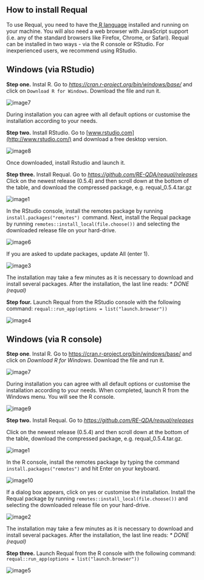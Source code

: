 ## How to install Requal

To use Requal, you need to have the[ R language](https://www.r-project.org/) installed and running on your machine. You will also need a web browser with JavaScript support (i.e. any of the standard browsers like Firefox, Chrome, or Safari).
Requal can be installed in two ways - via the R console or RStudio. For inexperienced users, we recommend using RStudio.

## Windows (via RStudio)

**Step one.** Instal R. Go to _https://cran.r-project.org/bin/windows/base/_ and click on `Download R for Windows`. Download the file and run it.

![image7](https://user-images.githubusercontent.com/101122661/198823997-4768df7b-883a-438d-bb43-1208b3a16859.png)

During installation you can agree with all default options or customise the installation according to your needs. 

**Step two.** Install RStudio. Go to [www.rstudio.com](http://www.rstudio.com/) and download a free desktop version.

![image8](https://user-images.githubusercontent.com/101122661/198823998-95077cd7-4b47-40d4-8b22-b7b17dcf88fa.png)

Once downloaded, install Rstudio and launch it.

**Step three.** Install Requal. Go to _https://github.com/RE-QDA/requal/releases_
Click on the newest release (0.5.4) and then scroll down at the bottom of the table, and download the compressed package, e.g. requal_0.5.4.tar.gz

![image1](https://user-images.githubusercontent.com/101122661/198823966-ffe35417-2b91-44e8-8781-0142367a620c.png)

In the RStudio console, install the remotes package by running `install.packages("remotes") `command.
Next, install the Requal package by running `remotes::install_local(file.choose())` and selecting the downloaded release file on your hard-drive.

![image6](https://user-images.githubusercontent.com/101122661/198823995-e1e14baa-3192-4b4e-9857-7cea21cf5f53.png)

If you are asked to update packages, update All (enter 1). 

![image3](https://user-images.githubusercontent.com/101122661/198823986-24d6ac69-645e-4bd6-90f7-01d5981fd2bd.png)

The installation may take a few minutes as it is necessary to download and install several packages. After the installation, the last line reads: _* DONE (requal)_

**Step four.** Launch Requal from the RStudio console with the following command: `requal::run_app(options = list("launch.browser"))`

![image4](https://user-images.githubusercontent.com/101122661/198823989-45049fcd-1475-4581-85f8-ff1f707db457.png)

## Windows (via R console)
**Step one**. Instal R. Go to https://cran.r-project.org/bin/windows/base/ and click on _Download R for Windows_. Download the file and run it.

![image7](https://user-images.githubusercontent.com/101122661/198823997-4768df7b-883a-438d-bb43-1208b3a16859.png)

During installation you can agree with all default options or customise the installation according to your needs. When completed, launch R from the Windows menu. You will see the R console.

![image9](https://user-images.githubusercontent.com/101122661/198823999-a357ee0b-81a8-4a59-9126-1933e9acfd84.png)

**Step two.** Install Requal. Go to _https://github.com/RE-QDA/requal/releases_

Click on the newest release (0.5.4) and then scroll down at the bottom of the table, download the compressed package, e.g. requal_0.5.4.tar.gz.

![image1](https://user-images.githubusercontent.com/101122661/198823966-ffe35417-2b91-44e8-8781-0142367a620c.png)

In the R console, install the remotes package by typing the command `install.packages("remotes")` and hit Enter on your keyboard.

![image10](https://user-images.githubusercontent.com/101122661/198824000-f182cb9b-dcbb-4bce-8317-cd29ad6ade56.png)

If a dialog box appears, click on yes or customise the installation.
Install the Requal package by running `remotes::install_local(file.choose())` and selecting the downloaded release file on your hard-drive.

![image2](https://user-images.githubusercontent.com/101122661/198823973-7f42c59f-afe8-49f3-8135-325d52061c54.png)

The installation may take a few minutes as it is necessary to download and install several packages. After the installation, the last line reads: _* DONE (requal)_

**Step three.** Launch Requal from the R console with the following command: `requal::run_app(options = list("launch.browser"))`

![image5](https://user-images.githubusercontent.com/101122661/198823993-79978f5b-7269-4a50-a3d3-846c9df2f3d8.png)